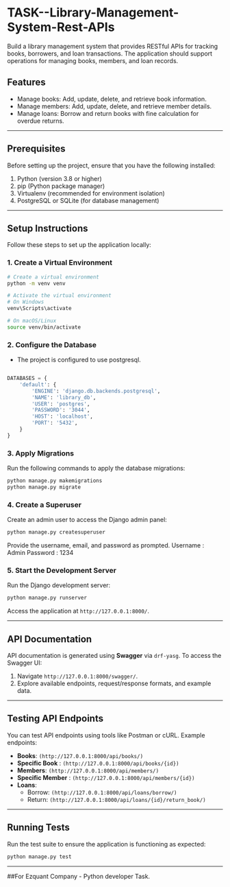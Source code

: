 # TASK--Library-Management-System-Rest-APIs
Build a library management system that provides RESTful APIs for tracking books, borrowers, and loan transactions. The application should support operations for managing books, members, and loan records.

## Features
- Manage books: Add, update, delete, and retrieve book information.
- Manage members: Add, update, delete, and retrieve member details.
- Manage loans: Borrow and return books with fine calculation for overdue returns.

---

## Prerequisites

Before setting up the project, ensure that you have the following installed:

1. Python (version 3.8 or higher)
2. pip (Python package manager)
3. Virtualenv (recommended for environment isolation)
4. PostgreSQL or SQLite (for database management)

---

## Setup Instructions

Follow these steps to set up the application locally:


### 1. Create a Virtual Environment

```bash
# Create a virtual environment
python -m venv venv

# Activate the virtual environment
# On Windows
venv\Scripts\activate

# On macOS/Linux
source venv/bin/activate
```

### 2. Configure the Database

- The project is configured to use postgresql.

```python

DATABASES = {
    'default': {
        'ENGINE': 'django.db.backends.postgresql',
        'NAME': 'library_db',
        'USER': 'postgres',
        'PASSWORD': '3044',
        'HOST': 'localhost',
        'PORT': '5432',
    }
}
```

### 3. Apply Migrations

Run the following commands to apply the database migrations:

```bash
python manage.py makemigrations
python manage.py migrate
```

### 4. Create a Superuser

Create an admin user to access the Django admin panel:

```bash
python manage.py createsuperuser
```

Provide the username, email, and password as prompted.
Username : Admin
Password : 1234
### 5. Start the Development Server

Run the Django development server:

```bash
python manage.py runserver
```

Access the application at `http://127.0.0.1:8000/`.

---

## API Documentation

API documentation is generated using **Swagger** via `drf-yasg`. To access the Swagger UI:

1. Navigate `http://127.0.0.1:8000/swagger/`.
2. Explore available endpoints, request/response formats, and example data.

---

## Testing API Endpoints

You can test API endpoints using tools like Postman or cURL. Example endpoints:

- **Books**: `(http://127.0.0.1:8000/api/books/)`
- **Specific Book** : `(http://127.0.0.1:8000/api/books/{id})`
- **Members**: `(http://127.0.0.1:8000/api/members/)`
- **Specific Member** : `(http://127.0.0.1:8000/api/members/{id})`
- **Loans**:
  - Borrow: `(http://127.0.0.1:8000/api/loans/borrow/)`
  - Return: `(http://127.0.0.1:8000/api/loans/{id}/return_book/)`


---

## Running Tests

Run the test suite to ensure the application is functioning as expected:

```bash
python manage.py test
```

---
##For Ezquant Company - Python developer Task.
